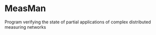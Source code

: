 # MeasMan
Program verifying the state of partial applications of complex distributed measuring networks 
